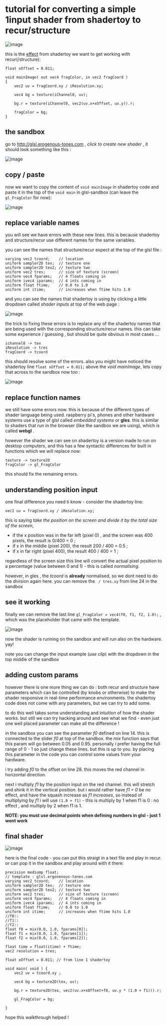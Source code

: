 # tutorial for converting a simple 1input shader from shadertoy to recur/structure

![image](https://user-images.githubusercontent.com/12017938/75094881-6e73f980-558f-11ea-8cd0-19cafbd8b51a.png)

this is the [effect](https://www.shadertoy.com/view/XtfXzX) from shadertoy we want to get working with recur(/structure): 

```
float xOffset = 0.011;

void mainImage( out vec4 fragColor, in vec2 fragCoord )
{
    vec2 uv = fragCoord.xy / iResolution.xy;
    
    vec4 bg = texture(iChannel0, uv);
 
    bg.r = texture(iChannel0, vec2(uv.x+xOffset, uv.y)).r;

    fragColor = bg;
}
```

## the sandbox

go to http://glsl.erogenous-tones.com , _click to create new shader_ , it should look something like this : 

![image](https://user-images.githubusercontent.com/12017938/75093619-bc830000-5583-11ea-8e85-ea1b27c60562.png)

## copy / paste

now we want to copy the content of `void mainImage` in shadertoy code and paste it in the top of the `void main` in glsl-sandbox (can leave the `gl_FragColor` for now):

![image](https://user-images.githubusercontent.com/12017938/75093720-901bb380-5584-11ea-842a-7daff7828fa3.png)

## replace variable names

you will see we have errors with these new lines. this is because shadertoy and structure/recur use different names for the same variables.

you can see the names that structure/recur expect at the top of the glsl file : 

```
varying vec2 tcoord;    // location
uniform sampler2D tex;  // texture one
uniform sampler2D tex2; // texture two
uniform vec2 tres;      // size of texture (screen)
uniform vec4 fparams;   // 4 floats coming in
uniform ivec4 iparams;  // 4 ints coming in
uniform float ftime;    // 0.0 to 1.0
uniform int itime;      // increases when ftime hits 1.0
```

and you can see the names that shadertoy is using by clicking a little dropdown called _shader inputs_ at top of the web page : 

![image](https://user-images.githubusercontent.com/12017938/75093796-38317c80-5585-11ea-8582-f8ee77e805c4.png)

the trick to fixing these errors is to replace any of the shadertoy names that are being used with the corresponding structure/recur names. this can take some experience / guessing , but should be quite obvious in most cases ...

```
ichannel0 -> tex
iResolution -> tres
fragCoord -> tcoord
```

this should resolve some of the errors. also you might have noticed the shadertoy line `float xOffset = 0.011;` above the _void mainImage_, lets copy that across to the sandbox now too : 

![image](https://user-images.githubusercontent.com/12017938/75094070-e2120880-5587-11ea-8c78-8968d3285017.png)

## replace function names

we still have some errors now. this is because of the different types of shader language being used. raspberry pi's, phones and other hardware systems use a type of glsl called _embedded systems_ or __gles__. this is similar to shaders that run in the browser (like the sandbox we are using), which is called __webgl__ .

however the shader we can see on shadertoy is a version made to run on desktop computers, and this has a few syntactic differences for built in functions which we will replace now:

```
texture -> texture2D
fragColor -> gl_FragColor
```

this should fix the remaining errors.

## understanding position input

one final difference you need ti know - consider the shadertoy line:

```
vec2 uv = fragCoord.xy / iResolution.xy;
```

this is saying _take the position on the screen and divide it by the total size of the screen_, 
- if the x position was in the far left (pixel 0) , and the screen was 400 pixels, the result is 0/400 = 0 ;
- if x in the middle (pixel 200), the result 200 / 400 = 0.5 ;
- if x in far right (pixel 400), the result 400 / 400 = 1 ;

regardless of the screen size this line will convert the actual pixel position to a percentage (value between 0 and 1) - this is called _normalising_.

however, in gles , the _tcoord_ is __already__ normalised, so we dont need to do the division again here. you can remove the ` / tres.xy` from line 24 in the sandbox

## see it working

finally we can remove the last line `gl_FragColor = vec4(f0, f1, f2, 1.0);` , which was the placeholder that came with the template.

![image](https://user-images.githubusercontent.com/12017938/75094381-c0fee700-558a-11ea-954c-8c5f8aa6cfae.png)

now the shader is running on the sandbox and will run also on the hardware. yay!

note you can change the input example (_use clip_) with the dropdown in the top middle of the sandbox

## adding custom params

however there is one more thing we can do : both recur and structure have parameters which can be controlled (by knobs or otherwise) to make the shader responsive in real-time performance environments. the shadertoy code does not come with any parameters, but we can try to add some.

to do this well takes some understanding and intuition of how the shader works. but still we can try hacking around and see what we find - even just one well placed parameter can make all the difference !

in the sandbox you can see the parameter _f0_ defined on line 14. this is connected to the slider _f0_ at top of the sandbox. the _mix_ function says that this param will go between 0.05 and 0.95. personally i prefer having the full range of 0 - 1 so just change these lines. but this is up to you. by placing this parameter in the code you can control some values from your hardware.

i try adding _f0_ to the offset on line 28. this moves the red channel in horizontal direction.

next i multiply _f1_ by the position input on the red channel. this will stretch and shink it in the vertical position. but i would rather have _f1 = 0_ be no effect, and have the squash increase as _f1 increases_, so instead of multiplying by _f1_ i will use `(1.0 + f1)` - this is multiply by 1 when f1 is 0 : no effect , and multiply by 2 when f1 is 1.

__NOTE: you must use decimal points when defining numbers in glsl - just 1 wont work__

## final shader

![image](https://user-images.githubusercontent.com/12017938/75094846-1dfc9c00-558f-11ea-973c-c5c73a44d0c8.png)

here is the final code - you can put this straigt in a text file and play in recur. or can pop it in the sandbox and play around with it there:

```
precision mediump float;
// template : glsl.ergonenous-tones.com
varying vec2 tcoord;    // location
uniform sampler2D tex;  // texture one
uniform sampler2D tex2; // texture two
uniform vec2 tres;      // size of texture (screen)
uniform vec4 fparams;   // 4 floats coming in
uniform ivec4 iparams;  // 4 ints coming in
uniform float ftime;    // 0.0 to 1.0
uniform int itime;      // increases when ftime hits 1.0
//f0::
//f1::
//f2::
float f0 = mix(0.0, 1.0, fparams[0]);
float f1 = mix(0.0, 1.0, fparams[1]);
float f2 = mix(0.0, 1.0, fparams[2]);

float time = float(itime) + ftime;
vec2 resolution = tres;

float xOffset = 0.011; // from line 1 shadertoy

void main( void ) {
    vec2 uv = tcoord.xy ;
    
    vec4 bg = texture2D(tex, uv);
 
    bg.r = texture2D(tex, vec2(uv.x+xOffset+f0, uv.y * (1.0 + f1))).r;

    gl_FragColor = bg;

}
```

hope this walkthrough helped ! 

